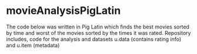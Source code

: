 # movieAnalysisPigLatin
The code below was written in Pig Latin which finds the best movies sorted by time and worst of the movies sorted by the times it was rated.
Repository includes, code for the analysis and datasets u.data (contains rating info) and u.item (metadata)
